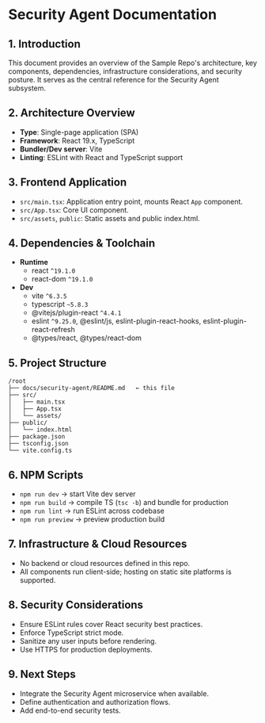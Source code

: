# Security Agent Documentation

## 1. Introduction
This document provides an overview of the Sample Repo's architecture, key components, dependencies, infrastructure considerations, and security posture. It serves as the central reference for the Security Agent subsystem.

## 2. Architecture Overview
- **Type**: Single-page application (SPA)
- **Framework**: React 19.x, TypeScript
- **Bundler/Dev server**: Vite
- **Linting**: ESLint with React and TypeScript support

## 3. Frontend Application
- `src/main.tsx`: Application entry point, mounts React `App` component.
- `src/App.tsx`: Core UI component.
- `src/assets`, `public`: Static assets and public index.html.

## 4. Dependencies & Toolchain
- **Runtime**
  - react `^19.1.0`
  - react-dom `^19.1.0`
- **Dev**
  - vite `^6.3.5`
  - typescript `~5.8.3`
  - @vitejs/plugin-react `^4.4.1`
  - eslint `^9.25.0`, @eslint/js, eslint-plugin-react-hooks, eslint-plugin-react-refresh
  - @types/react, @types/react-dom

## 5. Project Structure
```
/root
├── docs/security-agent/README.md   ← this file
├── src/
│   ├── main.tsx
│   ├── App.tsx
│   └── assets/
├── public/
│   └── index.html
├── package.json
├── tsconfig.json
└── vite.config.ts
```

## 6. NPM Scripts
- `npm run dev`       → start Vite dev server
- `npm run build`     → compile TS (`tsc -b`) and bundle for production
- `npm run lint`      → run ESLint across codebase
- `npm run preview`   → preview production build

## 7. Infrastructure & Cloud Resources
- No backend or cloud resources defined in this repo.
- All components run client-side; hosting on static site platforms is supported.

## 8. Security Considerations
- Ensure ESLint rules cover React security best practices.
- Enforce TypeScript strict mode.
- Sanitize any user inputs before rendering.
- Use HTTPS for production deployments.

## 9. Next Steps
- Integrate the Security Agent microservice when available.
- Define authentication and authorization flows.
- Add end-to-end security tests.
